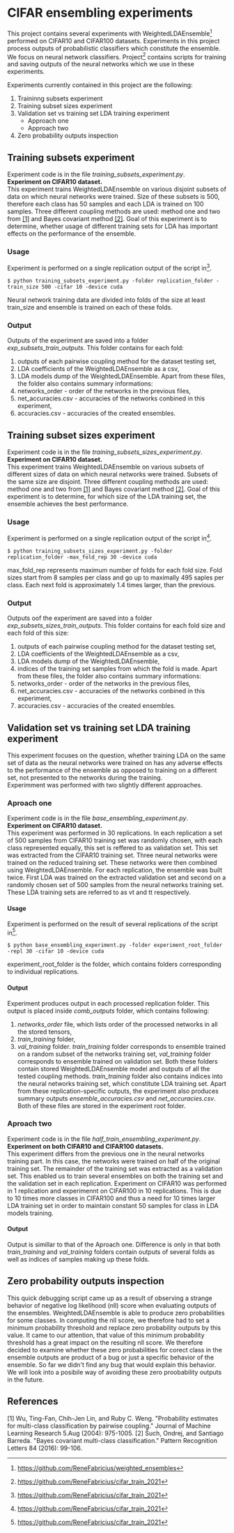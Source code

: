 # CIFAR ensembling experiments

This project contains several experiments with WeightedLDAEnsemble[^1] performed on CIFAR10 and CIFAR100 datasets.
Experiments in this project process outputs of probabilistic classifiers which constitute the ensemble. We focus on neural network classifiers.
Project[^2] contains scripts for training and saving outputs of the neural networks which we use in these experiments.

Experiments currently contained in this project are the following:
1. Traininng subsets experiment
2. Training subset sizes experiment
3. Validation set vs training set LDA training experiment
   - Approach one
   - Approach two
4. Zero probability outputs inspection

## Training subsets experiment
Experiment code is in the file *training_subsets_experiment.py*.  
**Experiment on CIFAR10 dataset.**  
This experiment trains WeightedLDAEnsemble on various disjoint subsets of data on which neural networks were trained. 
Size of these subsets is 500, therefore each class has 50 samples and each LDA is trained on 100 samples. 
Three different coupling methods are used: method one and two from [[1]](#1) and Bayes covariant method [[2]](#2).
Goal of this experiment is to determine, whether usage of different training sets for LDA has important effects on the performance of the ensemble.

### Usage
Experiment is performed on a single replication output of the script in[^2].

```
$ python training_subsets_experiment.py -folder replication_folder -train_size 500 -cifar 10 -device cuda
```

Neural network training data are divided into folds of the size at least train_size and ensemble is trained on each of these folds.

### Output
Outputs of the experiment are saved into a folder *exp_subsets_train_outputs*.
This folder contains for each fold:
1. outputs of each pairwise coupling method for the dataset testing set,
2. LDA coefficients of the WeightedLDAEnsemble as a csv,
3. LDA models dump of the WeightedLDAEnsemble.
Apart from these files, the folder also contains summary informations:
1. networks_order - order of the networks in the previous files,
2. net_accuracies.csv - accuracies of the networks conbined in this experiment,
3. accuracies.csv - accuracies of the created ensembles.

## Training subset sizes experiment
Experiment code is in the file *training_subsets_sizes_experiment.py*.  
**Experiment on CIFAR10 dataset.**  
This experiment trains WeightedLDAEnsemble on various subsets of different sizes of data on which neural networks were trained. 
Subsets of the same size are disjoint. Three different coupling methods are used: method one and two from [[1]](#1) and Bayes covariant method [[2]](#2).
Goal of this experiment is to determine, for which size of the LDA training set, the ensemble achieves the best performance.

### Usage
Experiment is performed on a single replication output of the script in[^2].

```
$ python training_subsets_sizes_experiment.py -folder replication_folder -max_fold_rep 30 -device cuda
```
max_fold_rep represents maximum number of folds for each fold size.
Fold sizes start from 8 samples per class and go up to maximally 495 saples per class.
Each next fold is approximately 1.4 times larger, than the previous.

### Output
Outputs oof the experiment are saved into a folder *exp_subsets_sizes_train_outputs*.
This folder contains for each fold size and each fold of this size:
1. outputs of each pairwise coupling method for the dataset testing set,
2. LDA coefficients of the WeightedLDAEnsemble as a csv,
3. LDA models dump of the WeightedLDAEnsemble,
4. indices of the training set samples from which the fold is made.
Apart from these files, the folder also contains summary informations:
1. networks_order - order of the networks in the previous files,
2. net_accuracies.csv - accuracies of the networks conbined in this experiment,
3. accuracies.csv - accuracies of the created ensembles.

## Validation set vs training set LDA training experiment
This experiment focuses on the question, whether training LDA on the same set of data as the neural networks were trained on 
has any adverse effects to the performance of the ensemble as opposed to training on a different set, not presented to the networks during the training.  
Experimment was performed with two slightly different approaches.

### Aproach one
Experiment code is in the file *base_ensembling_experiment.py*.  
**Experiment on CIFAR10 dataset.**  
This experiment was performed in 30 replications. In each replication a set of 500 samples from CIFAR10 training set was randomly chosen, 
with each class represented equally, this set is reffered to as validation set. This set was extracted from the CIFAR10 training set. 
Three neural networks were trained on the reduced training set. These networks were then combined using WeightedLDAEnsemble.
For each replication, the ensemble was built twice. First LDA was trained on the extracted validation set and second on a randomly chosen set of 500 samples 
from the neural networks training set. These LDA training sets are referred to as vt and tt respectively.

#### Usage
Experiment is performed on the result of several replications of the script in[^2].
```
$ python base_ensembling_experiment.py -folder experiment_root_folder -repl 30 -cifar 10 -device cuda
```

experiment_root_folder is the folder, which contains folders corresponding to individual replications.

#### Output
Experiment produces output in each processed replication folder. This output is placed inside *comb_outputs* folder, which contains following:
1. *networks_order* file, which lists order of the processed networks in all the stored tensors,
2. *train_training* folder,
3. *val_training* folder.
*train_training* folder corresponds to ensemble trained on a random subset of the networks training set,
*val_training* folder corresponds to ensemble trained on validation set. 
Both these folders contain stored WeightedLDAEnsemble model and outputs of all the tested coupling methods.
*train_training* folder also contains indices into the neural networks training set, which constitute LDA training set.
Apart from these replication-specific outputs, the experiment also produces summary outputs *ensemble_accuracies.csv* and *net_accuracies.csv*.
Both of these files are stored in the experiment root folder.

### Aproach two
Experiment code is in the file *half_train_ensembling_experiment.py*.  
**Experiment on both CIFAR10 and CIFAR100 datasets.**  
This experiment differs from the previous one in the neural networks training part. 
In this case, the networks were trained on half of the original training set. The remainder of the training set was extracted as a validation set.
This enabled us to train several ensembles on both the training set and the validation set in each replication.
Experiment on CIFAR10 was performed in 1 replication and experimennt on CIFAR100 in 10 replications.
This is due to 10 times more classes in CIFAR100 and thus a need for 10 times larger LDA training set in order to maintain constant 50 samples for class in LDA models training.

#### Output
Output is simillar to that of the Aproach one. Difference is only in that both *train_training* and *val_training* folders contain outputs of several folds as well as indices
of samples making up these folds.

## Zero probability outputs inspection
This quick debugging script came up as a result of observing a strange behavior of negative log likelihood (nll) score when evaluating outputs of the ensembles.
WeightedLDAEnsemble is able to produce zero probabilities for some classes. In computing the nll score, we therefore had to set a minimum probability threshold and replace
zero probability outputs by this value. It came to our attention, that value of this minimum probability threshold has a great impact on the resulting nll score.
We therefore decided to examine whether these zero probabilities for corect class in the ensemble outputs are product of a bug or just a specific behavior of the ensemble.
So far we didn't find any bug that would explain this behavior. We will look into a posibile way of avoiding these zero proobability outputs in the future.


[^1]: https://github.com/ReneFabricius/weighted_ensembles
[^2]: https://github.com/ReneFabricius/cifar_train_2021

## References
<a id="1">[1]</a> 
Wu, Ting-Fan, Chih-Jen Lin, and Ruby C. Weng. 
"Probability estimates for multi-class classification by pairwise coupling."
Journal of Machine Learning Research 5.Aug (2004): 975-1005.
<a id="2">[2]</a>
Šuch, Ondrej, and Santiago Barreda. 
"Bayes covariant multi-class classification." 
Pattern Recognition Letters 84 (2016): 99-106.
